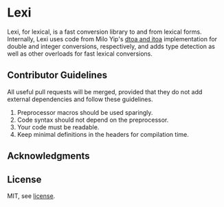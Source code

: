 Lexi
====

Lexi, for lexical, is a fast conversion library to and from lexical forms. Internally, Lexi uses code from Milo Yip's [dtoa and itoa](https://github.com/miloyip/rapidjson) implementation for double and integer conversions, respectively, and adds type detection as well as other overloads for fast lexical conversions.

## Contributor Guidelines

All useful pull requests will be merged, provided that they do not add external dependencies and follow these guidelines.

1. Preprocessor macros should be used sparingly.
2. Code syntax should not depend on the preprocessor.
3. Your code must be readable.
4. Keep minimal definitions in the headers for compilation time.

## Acknowledgments


## License

MIT, see [license](LICENSE.md).
